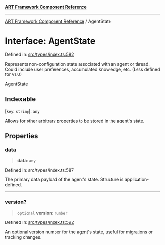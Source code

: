 [**ART Framework Component Reference**](../README.md)

***

[ART Framework Component Reference](../README.md) / AgentState

# Interface: AgentState

Defined in: [src/types/index.ts:582](https://github.com/hashangit/ART/blob/fe46dfaaacd3f198d9540925c3184fcab0f9c813/src/types/index.ts#L582)

Represents non-configuration state associated with an agent or thread.
Could include user preferences, accumulated knowledge, etc. (Less defined for v1.0)

 AgentState

## Indexable

\[`key`: `string`\]: `any`

Allows for other arbitrary properties to be stored in the agent's state.

## Properties

### data

> **data**: `any`

Defined in: [src/types/index.ts:587](https://github.com/hashangit/ART/blob/fe46dfaaacd3f198d9540925c3184fcab0f9c813/src/types/index.ts#L587)

The primary data payload of the agent's state. Structure is application-defined.

***

### version?

> `optional` **version**: `number`

Defined in: [src/types/index.ts:592](https://github.com/hashangit/ART/blob/fe46dfaaacd3f198d9540925c3184fcab0f9c813/src/types/index.ts#L592)

An optional version number for the agent's state, useful for migrations or tracking changes.
